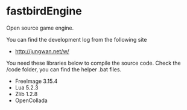 fastbirdEngine
==============

Open source game engine.

You can find the development log from the following site
* http://jungwan.net/w/

You need these libraries below to compile the source code. Check the /code folder, you can find the helper .bat files.
 * FreeImage 3.15.4
 * Lua 5.2.3
 * Zlib 1.2.8
 * OpenCollada
